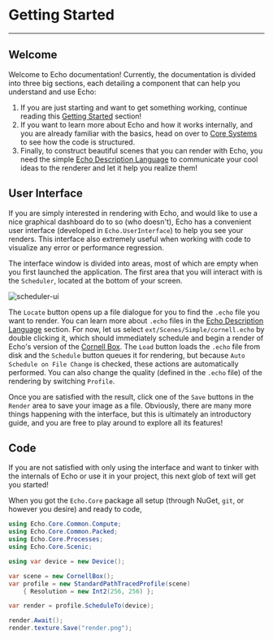 # Getting Started

---

## Welcome
Welcome to Echo documentation! Currently, the documentation is divided into three big sections, each detailing a component that can help you understand and use Echo:
1. If you are just starting and want to get something working, continue reading this [Getting Started](1-getting-started.md) section!
2. If you want to learn more about Echo and how it works internally, and you are already familiar with the basics, head on over to [Core Systems](2-core-systems.md) to see how the code is structured.
3. Finally, to construct beautiful scenes that you can render with Echo, you need the simple [Echo Description Language](3-echo-description-language.md) to communicate your cool ideas to the renderer and let it help you realize them!

## User Interface

If you are simply interested in rendering with Echo, and would like to use a nice graphical dashboard do to so (who doesn't), Echo has a convenient user interface (developed in `Echo.UserInterface`) to help you see your renders. This interface also extremely useful when working with code to visualize any error or performance regression.

The interface window is divided into areas, most of which are empty when you first launched the application. The first area that you will interact with is the `Scheduler`, located at the bottom of your screen. 

![scheduler-ui](https://user-images.githubusercontent.com/22217952/221464949-ae617534-a3e5-4405-be0f-81a600a89942.png)

The `Locate` button opens up a file dialogue for you to find the `.echo` file you want to render. You can learn more about `.echo` files in the [Echo Description Language](3-echo-description-language.md) section. For now, let us select `ext/Scenes/Simple/cornell.echo` by double clicking it, which should immediately schedule and begin a render of Echo's version of the [Cornell Box](https://en.wikipedia.org/wiki/Cornell_box). The `Load` button loads the `.echo` file from disk and the `Schedule` button queues it for rendering, but because `Auto Schedule on File Change` is checked, these actions are automatically performed. You can also change the quality (defined in the `.echo` file) of the rendering by switching `Profile`.

Once you are satisfied with the result, click one of the `Save` buttons in the `Render` area to save your image as a file. Obviously, there are many more things happening with the interface, but this is ultimately an introductory guide, and you are free to play around to explore all its features! 

## Code
If you are not satisfied with only using the interface and want to tinker with the internals of Echo or use it in your project, this next glob of text will get you started!

When you got the `Echo.Core` package all setup (through NuGet, `git`, or however you desire) and ready to code, 

```csharp
using Echo.Core.Common.Compute;
using Echo.Core.Common.Packed;
using Echo.Core.Processes;
using Echo.Core.Scenic;

using var device = new Device();

var scene = new CornellBox();
var profile = new StandardPathTracedProfile(scene) 
    { Resolution = new Int2(256, 256) };

var render = profile.ScheduleTo(device);

render.Await();
render.texture.Save("render.png");
```